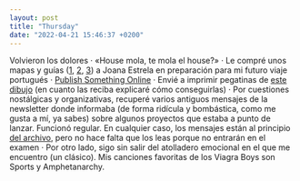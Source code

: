 ```yaml
---
layout: post
title: "Thursday"
date: "2022-04-21 15:46:37 +0200"
---
```


Volvieron los dolores · «House mola, te mola el house?» · Le compré unos mapas
y guías ([1](https://joanaestrela.com/product/map-for-crying-in-porto),
[2](https://joanaestrela.com/product/map-for-crying-in-lisbon),
[3](https://joanaestrela.com/product/guide-to-ordering-coffee-in-portugal)) a
Joana Estrela en preparación para mi futuro viaje portugués ·  [Publish
Something Online](https://publishsomethingonline.com) · Envié a imprimir
pegatinas de [este dibujo](https://www.instagram.com/p/Cb9yZuGqSq1) (en cuanto
las reciba explicaré cómo conseguirlas) · Por cuestiones nostálgicas y
organizativas, recuperé varios antiguos mensajes de la newsletter donde
informaba (de forma ridícula y bombástica, como me gusta a mí, ya sabes) sobre algunos
proyectos que estaba a punto de lanzar. Funcionó regular. En cualquier caso,
los mensajes están al principio [del archivo](/archive), pero no hace falta que
los leas porque no entrarán en el examen · Por otro lado, sigo sin salir del
atolladero emocional en el que me encuentro (un clásico). Mis canciones
favoritas de los Viagra Boys son Sports y Amphetanarchy.
